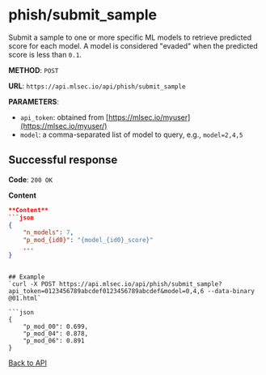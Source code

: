 # phish/submit_sample
Submit a sample to one or more specific ML models to retrieve predicted score for each model.  A model is considered "evaded" when the predicted score is less than `0.1`.

**METHOD**: `POST`

**URL**: `https://api.mlsec.io/api/phish/submit_sample`

**PARAMETERS**: 
* `api_token`: obtained from [https://mlsec.io/myuser](https://mlsec.io/myuser/)
* `model`: a comma-separated list of model to query, e.g., `model=2,4,5`

## Successful response
**Code**: `200 OK`

**Content**
```json
**Content**
```json
{
    "n_models": 7,
    "p_mod_{id0}": "{model_{id0}_score}"
    ...
}
```
```

## Example
`curl -X POST https://api.mlsec.io/api/phish/submit_sample?api_token=0123456789abcdef0123456789abcdef&model=0,4,6 --data-binary @01.html`

```json
{
    "p_mod_00": 0.699,
    "p_mod_04": 0.878,
    "p_mod_06": 0.891
}
```

[Back to API](API.md)
